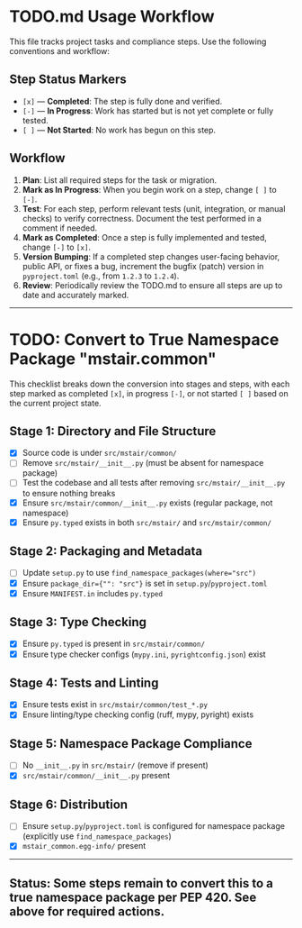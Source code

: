 # TODO.md Usage Workflow

This file tracks project tasks and compliance steps. Use the following conventions and workflow:

## Step Status Markers
- `[x]` — **Completed**: The step is fully done and verified.
- `[-]` — **In Progress**: Work has started but is not yet complete or fully tested.
- `[ ]` — **Not Started**: No work has begun on this step.

## Workflow
1. **Plan**: List all required steps for the task or migration.
2. **Mark as In Progress**: When you begin work on a step, change `[ ]` to `[-]`.
3. **Test**: For each step, perform relevant tests (unit, integration, or manual checks) to verify correctness. Document the test performed in a comment if needed.
4. **Mark as Completed**: Once a step is fully implemented and tested, change `[-]` to `[x]`.
5. **Version Bumping**: If a completed step changes user-facing behavior, public API, or fixes a bug, increment the bugfix (patch) version in `pyproject.toml` (e.g., from `1.2.3` to `1.2.4`).
6. **Review**: Periodically review the TODO.md to ensure all steps are up to date and accurately marked.

---


# TODO: Convert to True Namespace Package "mstair.common"

This checklist breaks down the conversion into stages and steps, with each step marked as completed `[x]`, in progress `[-]`, or not started `[ ]` based on the current project state.

## Stage 1: Directory and File Structure
- [x] Source code is under `src/mstair/common/`
- [ ] Remove `src/mstair/__init__.py` (must be absent for namespace package)
- [ ] Test the codebase and all tests after removing `src/mstair/__init__.py` to ensure nothing breaks
- [x] Ensure `src/mstair/common/__init__.py` exists (regular package, not namespace)
- [x] Ensure `py.typed` exists in both `src/mstair/` and `src/mstair/common/`

## Stage 2: Packaging and Metadata
- [ ] Update `setup.py` to use `find_namespace_packages(where="src")`
- [x] Ensure `package_dir={"": "src"}` is set in `setup.py`/`pyproject.toml`
- [x] Ensure `MANIFEST.in` includes `py.typed`

## Stage 3: Type Checking
- [x] Ensure `py.typed` is present in `src/mstair/common/`
- [x] Ensure type checker configs (`mypy.ini`, `pyrightconfig.json`) exist

## Stage 4: Tests and Linting
- [x] Ensure tests exist in `src/mstair/common/test_*.py`
- [x] Ensure linting/type checking config (ruff, mypy, pyright) exists

## Stage 5: Namespace Package Compliance
- [ ] No `__init__.py` in `src/mstair/` (remove if present)
- [x] `src/mstair/common/__init__.py` present

## Stage 6: Distribution
- [ ] Ensure `setup.py`/`pyproject.toml` is configured for namespace package (explicitly use `find_namespace_packages`)
- [x] `mstair_common.egg-info/` present

---

## Status: Some steps remain to convert this to a true namespace package per PEP 420. See above for required actions.
